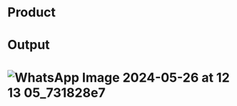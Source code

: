 # Product
# Output
# ![WhatsApp Image 2024-05-26 at 12 13 05_731828e7](https://github.com/hemanthreddy771/Product/assets/170849319/30a1c5ca-c4d0-4a27-80c5-193bca124d27)
